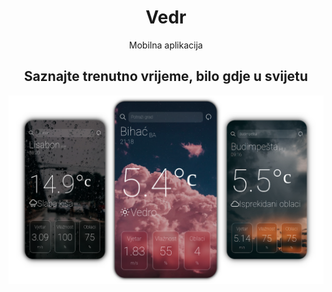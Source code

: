 <h1 align='center'>Vedr</h1>
<p align='center'>Mobilna aplikacija</p>
<h2 align='center'>Saznajte trenutno vrijeme, bilo gdje u svijetu</h2>

![AppLogo](readmeAssets/appDemo.png)